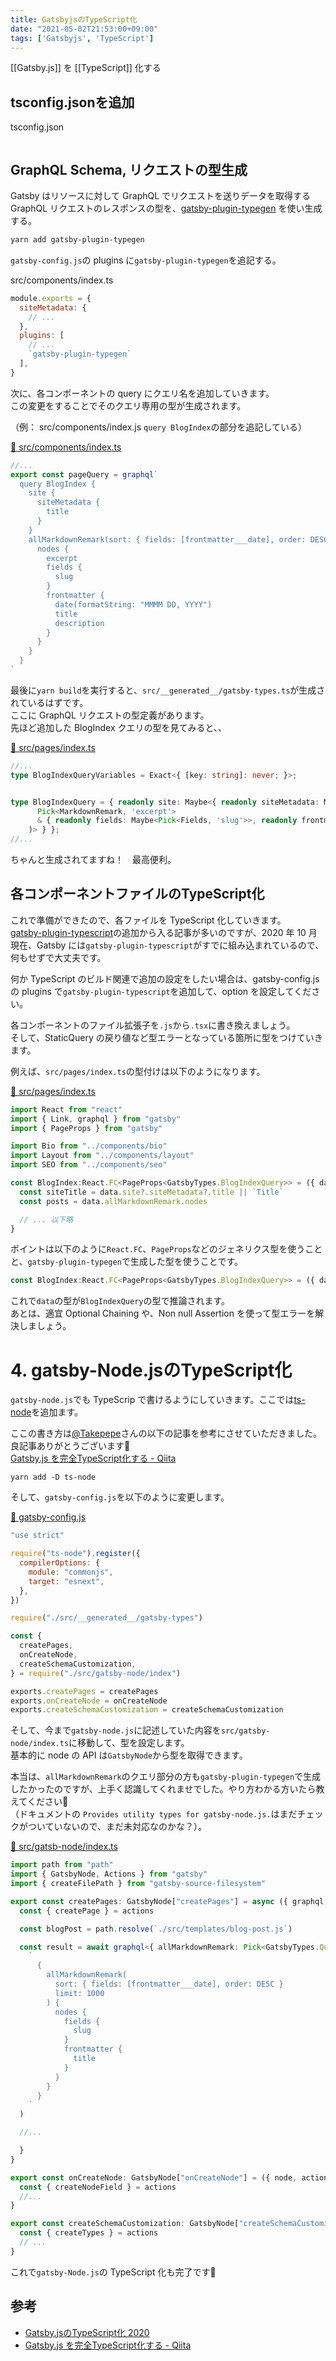```yaml
---
title: GatsbyjsのTypeScript化
date: "2021-05-02T21:53:00+09:00"
tags: ['Gatsbyjs', 'TypeScript']
---
```


[[Gatsby.js]] を [[TypeScript]] 化する

## tsconfig.jsonを追加

tsconfig.json

```json
```


## GraphQL Schema, リクエストの型生成

Gatsby はリソースに対して GraphQL でリクエストを送りデータを取得する
GraphQL リクエストのレスポンスの型を、[gatsby-plugin-typegen](https://github.com/cometkim/gatsby-plugin-typegen) を使い生成する。

```bash
yarn add gatsby-plugin-typegen
```

`gatsby-config.js`の plugins に`gatsby-plugin-typegen`を追記する。

src/components/index.ts

```js
module.exports = {
  siteMetadata: {
    // ...
  },
  plugins: [
    // ...
    `gatsby-plugin-typegen`
  ],
}
```


次に、各コンポーネントの query にクエリ名を追加していきます。  
この変更をすることでそのクエリ専用の型が生成されます。

（例： src/components/index.js `query BlogIndex`の部分を追記している）

[🔗 src/components/index.ts](https://github.com/kawamataryo/gatsby-typescript-sample/blob/master/src/src/components/index.ts)

```js
//...
export const pageQuery = graphql`
  query BlogIndex {
    site {
      siteMetadata {
        title
      }
    }
    allMarkdownRemark(sort: { fields: [frontmatter___date], order: DESC }) {
      nodes {
        excerpt
        fields {
          slug
        }
        frontmatter {
          date(formatString: "MMMM DD, YYYY")
          title
          description
        }
      }
    }
  }
`
```

最後に`yarn build`を実行すると、`src/__generated__/gatsby-types.ts`が生成されているはずです。  
ここに GraphQL リクエストの型定義があります。  
先ほど追加した BlogIndex クエリの型を見てみると、、

[🔗 src/pages/index.ts](https://github.com/kawamataryo/gatsby-typescript-sample/blob/master/src/src/__generated__/gatsby-types.ts)

```ts
//...
type BlogIndexQueryVariables = Exact<{ [key: string]: never; }>;


type BlogIndexQuery = { readonly site: Maybe<{ readonly siteMetadata: Maybe<Pick<SiteSiteMetadata, 'title'>> }>, readonly allMarkdownRemark: { readonly nodes: ReadonlyArray<(
      Pick<MarkdownRemark, 'excerpt'>
      & { readonly fields: Maybe<Pick<Fields, 'slug'>>, readonly frontmatter: Maybe<Pick<Frontmatter, 'date' | 'title' | 'description'>> }
    )> } };
//...
```

ちゃんと生成されてますね！　最高便利。

## 各コンポーネントファイルのTypeScript化

これで準備ができたので、各ファイルを TypeScript 化していきます。  
[gatsby-plugin-typescript](https://github.com/gatsbyjs/gatsby/tree/master/packages/gatsby-plugin-typescript)の追加から入る記事が多いのですが、2020 年 10 月現在、Gatsby には`gatsby-plugin-typescript`がすでに組み込まれているので、何もせずで大丈夫です。

何か TypeScript のビルド関連で追加の設定をしたい場合は、gatsby-config.js の plugins で`gatsby-plugin-typescript`を追加して、option を設定してください。

各コンポーネントのファイル拡張子を`.js`から`.tsx`に書き換えましょう。  
そして、StaticQuery の戻り値など型エラーとなっている箇所に型をつけていきます。

例えば、`src/pages/index.ts`の型付けは以下のようになります。

[🔗 src/pages/index.ts](https://github.com/kawamataryo/gatsby-typescript-sample/blob/master/src/pages/index.ts)

```ts
import React from "react"
import { Link, graphql } from "gatsby"
import { PageProps } from "gatsby"

import Bio from "../components/bio"
import Layout from "../components/layout"
import SEO from "../components/seo"

const BlogIndex:React.FC<PageProps<GatsbyTypes.BlogIndexQuery>> = ({ data, location }) => {
  const siteTitle = data.site?.siteMetadata?.title || `Title`
  const posts = data.allMarkdownRemark.nodes

  // ... 以下略
}
```

ポイントは以下のように`React.FC`、`PageProps`などのジェネリクス型を使うことと、`gatsby-plugin-typegen`で生成した型を使うことです。

```ts
const BlogIndex:React.FC<PageProps<GatsbyTypes.BlogIndexQuery>> = ({ data, location }) => { /* -- */ }
```

これで`data`の型が`BlogIndexQuery`の型で推論されます。  
あとは、適宜 Optional Chaining や、Non null Assertion を使って型エラーを解決しましょう。

# [](https://zenn.dev/ryo_kawamata/articles/gatsby-ts-2020#4.-gatsby-node.js%E3%81%AEtypescript%E5%8C%96)4\. gatsby-Node.jsのTypeScript化

`gatsby-node.js`でも TypeScrip で書けるようにしていきます。ここでは[ts-node](https://github.com/TypeStrong/ts-node)を追加ます。

ここの書き方は[@Takepepe](https://twitter.com/takepepe?lang=en)さんの以下の記事を参考にさせていただきました。良記事ありがとうございます🙏  
[Gatsby.js を完全TypeScript化する - Qiita](https://qiita.com/Takepepe/items/144209f860fbe4d5e9bb)

```
yarn add -D ts-node
```

そして、`gatsby-config.js`を以下のように変更します。

[🔗 gatsby-config.js](https://github.com/kawamataryo/gatsby-typescript-sample/blob/master/gatsby-config.js)

```js
"use strict"

require("ts-node").register({
  compilerOptions: {
    module: "commonjs",
    target: "esnext",
  },
})

require("./src/__generated__/gatsby-types")

const {
  createPages,
  onCreateNode,
  createSchemaCustomization,
} = require("./src/gatsby-node/index")

exports.createPages = createPages
exports.onCreateNode = onCreateNode
exports.createSchemaCustomization = createSchemaCustomization
```

そして、今まで`gatsby-node.js`に記述していた内容を`src/gatsby-node/index.ts`に移動して、型を設定します。  
基本的に node の API は`GatsbyNode`から型を取得できます。

本当は、`allMarkdownRemark`のクエリ部分の方も`gatsby-plugin-typegen`で生成したかったのですが、上手く認識してくれませでした。やり方わかる方いたら教えてください🙏  
（ドキュメントの `Provides utility types for gatsby-node.js.`はまだチェックがついていないので、まだ未対応なのかな？）。

[🔗 src/gatsb-node/index.ts](https://github.com/kawamataryo/gatsby-typescript-sample/blob/master/src/gatsby-node/index.ts)

```ts
import path from "path"
import { GatsbyNode, Actions } from "gatsby"
import { createFilePath } from "gatsby-source-filesystem"

export const createPages: GatsbyNode["createPages"] = async ({ graphql, actions, reporter }) => {
  const { createPage } = actions

  const blogPost = path.resolve(`./src/templates/blog-post.js`)

  const result = await graphql<{ allMarkdownRemark: Pick<GatsbyTypes.Query["allMarkdownRemark"], 'nodes'> }>(
    `
      {
        allMarkdownRemark(
          sort: { fields: [frontmatter___date], order: DESC }
          limit: 1000
        ) {
          nodes {
            fields {
              slug
            }
            frontmatter {
              title
            }
          }
        }
      }
    `
  )

  //...

  }
}

export const onCreateNode: GatsbyNode["onCreateNode"] = ({ node, actions, getNode }) => {
  const { createNodeField } = actions
  //...
}

export const createSchemaCustomization: GatsbyNode["createSchemaCustomization"] = async ({ actions }: { actions: Actions}) => {
  const { createTypes } = actions
  // ...
}

```

これで`gatsby-Node.js`の TypeScript 化も完了です🎉

## 参考

- [Gatsby.jsのTypeScript化 2020](https://zenn.dev/ryo_kawamata/articles/gatsby-ts-2020)
- [Gatsby.js を完全TypeScript化する - Qiita](https://qiita.com/Takepepe/items/144209f860fbe4d5e9bb)

